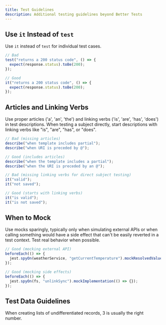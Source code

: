 ```yaml
---
title: Test Guidelines
description: Additional testing guidelines beyond Better Tests
---
```


## Use `it` Instead of `test`

Use `it` instead of `test` for individual test cases.

```typescript
// Bad
test("returns a 200 status code", () => {
  expect(response.status).toBe(200);
});

// Good
it("returns a 200 status code", () => {
  expect(response.status).toBe(200);
});
```

## Articles and Linking Verbs

Use proper articles ('a', 'an', 'the') and linking verbs ('is', 'are', 'has', 'does') in test descriptions. When testing a subject directly, start descriptions with linking verbs like "is", "are", "has", or "does".

```typescript
// Bad (missing articles)
describe("when template includes partial");
describe("when URI is preceded by @");

// Good (includes articles)
describe("when the template includes a partial");
describe("when the URI is preceded by an @");

// Bad (missing linking verbs for direct subject testing)
it("valid");
it("not saved");

// Good (starts with linking verbs)
it("is valid");
it("is not saved");
```

## When to Mock

Use mocks sparingly, typically only when simulating external APIs or when calling something would have a side effect that can't be easily reverted in a test context. Test real behavior when possible.

```typescript
// Good (mocking external API)
beforeEach(() => {
  jest.spyOn(weatherService, "getCurrentTemperature").mockResolvedValue(72);
});

// Good (mocking side effects)
beforeEach(() => {
  jest.spyOn(fs, "unlinkSync").mockImplementation(() => {});
});
```

## Test Data Guidelines

When creating lists of undifferentiated records, 3 is usually the right number.
